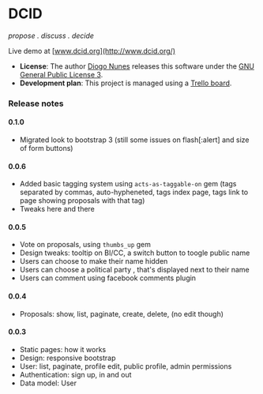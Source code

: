 DCID
====

*propose . discuss . decide*

Live demo at [www.dcid.org](http://www.dcid.org/)


- **License**: The author [Diogo Nunes](http://github.com/dialex) releases this software under the [GNU General Public License 3](http://www.gnu.org/licenses/gpl.txt).
- **Development plan**: This project is managed using a [Trello board](https://trello.com/b/36itFGvs/dcid).


### Release notes

#### 0.1.0

- Migrated look to bootstrap 3 (still some issues on flash[:alert] and size of form buttons)

#### 0.0.6
- Added basic tagging system using `acts-as-taggable-on` gem (tags separated by commas, auto-hypheneted, tags index page, tags link to page showing proposals with that tag)
- Tweaks here and there

#### 0.0.5

- Vote on proposals, using `thumbs_up` gem
- Design tweaks: tooltip on BI/CC, a switch button to toogle public name
- Users can choose to make their name hidden
- Users can choose a political party , that's displayed next to their name
- Users can comment using facebook comments plugin

#### 0.0.4

- Proposals: show, list, paginate, create, delete, (no edit though)

#### 0.0.3

- Static pages: how it works
- Design: responsive bootstrap
- User: list, paginate, profile edit, public profile, admin permissions
- Authentication: sign up, in and out
- Data model: User
